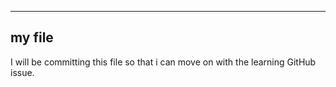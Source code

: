-------
my file
-------
I will be committing this file so that i can move on with the learning GitHub issue.
